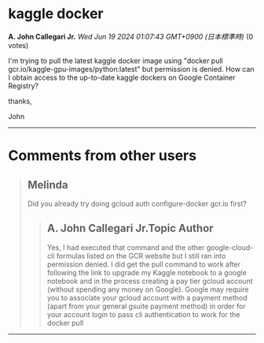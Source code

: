 # kaggle docker

**A. John Callegari Jr.** *Wed Jun 19 2024 01:07:43 GMT+0900 (日本標準時)* (0 votes)

I'm trying to pull the latest kaggle docker image using "docker pull gcr.io/kaggle-gpu-images/python:latest" but permission is denied.  How can I obtain access to the up-to-date kaggle dockers on Google Container Registry?  

thanks,

John



---

 # Comments from other users

> ## Melinda
> 
> Did you already try doing gcloud auth configure-docker gcr.io first?
> 
> 
> 
> > ## A. John Callegari Jr.Topic Author
> > 
> > Yes, I had executed that command and the other google-cloud-cli formulas listed on the GCR website but I still ran into permission denied.  I did get the pull command to work after following the link to upgrade my Kaggle notebook to a google notebook and in the process creating a pay tier gcloud account (without spending any money on Google).  Google may require you to associate your gcloud account with a payment method (apart from your general gsuite payment method) in order for your account login to pass cli authentication to work for the docker pull
> > 
> > 
> > 


---

